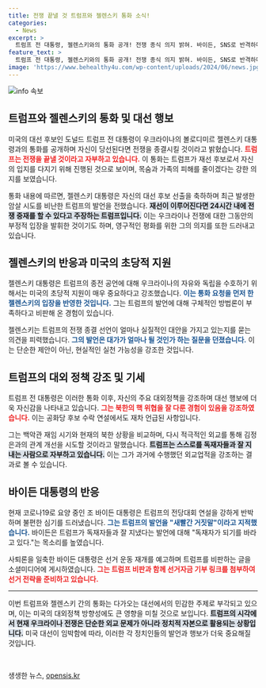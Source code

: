 ```yaml
---
title: 전쟁 끝낼 것 트럼프와 젤렌스키 통화 소식!
categories:
  - News
excerpt: >
  트럼프 전 대통령, 젤렌스키와의 통화 공개! 전쟁 종식 의지 밝혀. 바이든, SNS로 반격하며 거짓말 반응. 대선 레이스는 더욱 치열해진다. 클릭해 자세한 소식 확인하세요!
feature_text: >
  트럼프 전 대통령, 젤렌스키와의 통화 공개! 전쟁 종식 의지 밝혀. 바이든, SNS로 반격하며 거짓말 반응. 대선 레이스는 더욱 치열해진다. 클릭해 자세한 소식 확인하세요!
image: 'https://www.behealthy4u.com/wp-content/uploads/2024/06/news.jpg'
---
```


<p><img src="https://www.behealthy4u.com/wp-content/uploads/2024/06/news.jpg" alt="info 속보" /></p>

<h2 data-ke-size="size26">트럼프와 젤렌스키의 통화 및 대선 행보</h2>

<p data-ke-size="size16">미국의 대선 후보인 도널드 트럼프 전 대통령이 우크라이나의 볼로디미르 젤렌스키 대통령과의 통화를 공개하며 자신이 당선된다면 전쟁을 종결시킬 것이라고 밝혔습니다. <b><span style="color: #ee2323;">트럼프는 전쟁을 끝낼 것이라고 자부하고 있습니다.</span></b> 이 통화는 트럼프가 재선 후보로서 자신의 입지를 다지기 위해 진행된 것으로 보이며, 목숨과 가족의 피해를 줄이겠다는 강한 의지를 보였습니다.</p>

<p data-ke-size="size16">통화 내용에 따르면, 젤렌스키 대통령은 자신의 대선 후보 선출을 축하하며 최근 발생한 암살 시도를 비난한 트럼프의 발언을 전했습니다. <b><span style="background-color: #21538527;">재선이 이루어진다면 24시간 내에 전쟁 중재를 할 수 있다고 주장하는 트럼프입니다.</span></b> 이는 우크라이나 전쟁에 대한 그동안의 부정적 입장을 발휘한 것이기도 하며, 영구적인 평화를 위한 그의 의지를 또한 드러내고 있습니다.</p>

<h2 data-ke-size="size26">젤렌스키의 반응과 미국의 초당적 지원</h2>

<p data-ke-size="size16">젤렌스키 대통령은 트럼프의 종전 공언에 대해 우크라이나의 자유와 독립을 수호하기 위해서는 미국의 초당적 지원이 매우 중요하다고 강조했습니다. <b><span style="color: #1a5490;">이는 통화 요청을 먼저 한 젤렌스키의 입장을 반영한 것입니다.</span></b> 그는 트럼프의 발언에 대해 구체적인 방법론이 부족하다고 비판해 온 경험이 있습니다.</p>

<p data-ke-size="size16">젤렌스키는 트럼프의 전쟁 종결 선언이 얼마나 실질적인 대안을 가지고 있는지를 묻는 의견을 피력했습니다. <b><span style="color: #1a5490;">그의 발언은 대가가 얼마나 될 것인가 하는 질문을 던졌습니다.</span></b> 이는 단순한 제안이 아닌, 현실적인 실천 가능성을 강조한 것입니다.</p>

<h2 data-ke-size="size26">트럼프의 대외 정책 강조 및 기세</h2>

<p data-ke-size="size16">트럼프 전 대통령은 이러한 통화 이후, 자신의 주요 대외정책을 강조하며 대선 행보에 더욱 자신감을 나타내고 있습니다. <b><span style="color: #ee2323;">그는 북한의 핵 위협을 잘 다룬 경험이 있음을 강조하였습니다.</span></b> 이는 공화당 후보 수락 연설에서도 재차 언급된 사항입니다.</p>

<p data-ke-size="size16">그는 백악관 재임 시기와 현재의 북한 상황을 비교하며, 다시 적극적인 외교를 통해 김정은과의 관계 개선을 시도할 것이라고 말했습니다. <b><span style="background-color: #21538527;">트럼프는 스스로를 독재자들과 잘 지내는 사람으로 자부하고 있습니다.</span></b> 이는 그가 과거에 수행했던 외교업적을 강조하는 결과로 볼 수 있습니다.</p>

<h2 data-ke-size="size26">바이든 대통령의 반응</h2>

<p data-ke-size="size16">현재 코로나19로 요양 중인 조 바이든 대통령은 트럼프의 전당대회 연설을 강하게 반박하며 불편한 심기를 드러냈습니다. <b><span style="color: #1a5490;">그는 트럼프의 발언을 "새빨간 거짓말"이라고 지적했습니다.</span></b> 바이든은 트럼프가 독재자들과 잘 지냈다는 발언에 대해 "독재자가 되기를 바라고 있다."는 목소리를 높였습니다.</p>

<p data-ke-size="size16">사퇴론을 일축한 바이든 대통령은 선거 운동 재개를 예고하며 트럼프를 비판하는 글을 소셜미디어에 게시하였습니다. <b><span style="color: #ee2323;">그는 트럼프 비판과 함께 선거자금 기부 링크를 첨부하여 선거 전략을 준비하고 있습니다.</span></b></p>

<hr />

<p data-ke-size="size16">이번 트럼프와 젤렌스키 간의 통화는 다가오는 대선에서의 민감한 주제로 부각되고 있으며, 이는 미국의 대외정책 방향성에도 큰 영향을 미칠 것으로 보입니다. <b><span style="background-color: #21538527;">트럼프의 시각에서 현재 우크라이나 전쟁은 단순한 외교 문제가 아니라 정치적 자본으로 활용되는 상황입니다.</span></b> 미국 대선이 임박함에 따라, 이러한 각 정치인들의 발언과 행보가 더욱 중요해질 것입니다.</p> 

<p data-ke-size="size16">&nbsp;</p>
생생한 뉴스, <a href="https://opensis.kr" rel="dofollow">opensis.kr</a>


